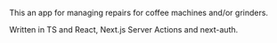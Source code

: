 This an app for managing repairs for coffee machines and/or grinders.

Written in TS and React, Next.js Server Actions and next-auth.
